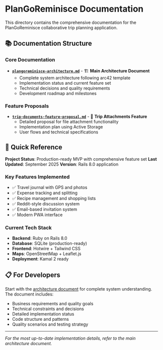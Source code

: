 # PlanGoReminisce Documentation

This directory contains the comprehensive documentation for the PlanGoReminisce collaborative trip planning application.

## 📚 Documentation Structure

### Core Documentation

- **[`plangoreminisce-architecture.md`](./plangoreminisce-architecture.md)** - 🏗️ **Main Architecture Document**
  - Complete system architecture following arc42 template
  - Implementation status and current feature set
  - Technical decisions and quality requirements
  - Development roadmap and milestones

### Feature Proposals

- **[`trip-documents-feature-proposal.md`](./trip-documents-feature-proposal.md)** - 📎 **Trip Attachments Feature**
  - Detailed proposal for file attachment functionality
  - Implementation plan using Active Storage
  - User flows and technical specifications

## 🎯 Quick Reference

**Project Status**: Production-ready MVP with comprehensive feature set
**Last Updated**: September 2025
**Version**: Rails 8.0 application

### Key Features Implemented
- ✅ Travel journal with GPS and photos
- ✅ Expense tracking and splitting
- ✅ Recipe management and shopping lists
- ✅ Reddit-style discussion system
- ✅ Email-based invitation system
- ✅ Modern PWA interface

### Current Tech Stack
- **Backend**: Ruby on Rails 8.0
- **Database**: SQLite (production-ready)
- **Frontend**: Hotwire + Tailwind CSS
- **Maps**: OpenStreetMap + Leaflet.js
- **Deployment**: Kamal 2 ready

## 📋 For Developers

Start with the [architecture document](./plangoreminisce-architecture.md) for complete system understanding. The document includes:
- Business requirements and quality goals
- Technical constraints and decisions
- Detailed implementation status
- Code structure and patterns
- Quality scenarios and testing strategy

---

*For the most up-to-date implementation details, refer to the main architecture document.*